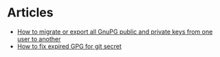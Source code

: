 # Articles

* [How to migrate or export all GnuPG public and private keys from one user to another](https://access.redhat.com/solutions/2115511)
* [How to fix expired GPG for git secret](https://toyboy2.medium.com/git-secret-warning-at-least-one-key-for-email-s-is-revoked-expired-or-otherwise-invalid-1c846de61430)
